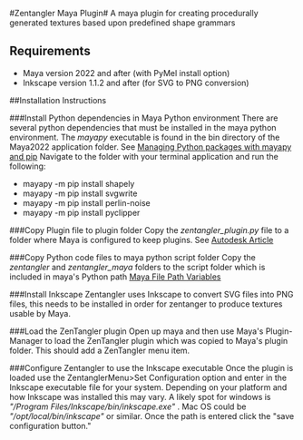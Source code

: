 #Zentangler Maya Plugin#
A maya plugin for creating procedurally generated textures based upon 
predefined shape grammars

## Requirements
* Maya version 2022 and after (with PyMel install option)
* Inkscape version 1.1.2 and after (for SVG to PNG conversion)

##Installation Instructions

###Install Python dependencies in Maya Python environment
There are several python dependencies that must be installed in the maya python environment.  The *mayapy* executable is found in the bin directory of the Maya2022 application folder. See [Managing Python packages with mayapy and pip](https://knowledge.autodesk.com/support/maya/learn-explore/caas/CloudHelp/cloudhelp/2022/ENU/Maya-Scripting/files/GUID-72A245EC-CDB4-46AB-BEE0-4BBBF9791627-htm.html) Navigate to the folder with your terminal application and run the following:
* mayapy -m pip install shapely
* mayapy -m pip install svgwrite
* mayapy -m pip install perlin-noise
* mayapy -m pip install pyclipper

###Copy Plugin file to plugin folder
Copy the *zentangler_plugin.py* file to a folder where Maya is configured to keep plugins.  See [Autodesk Article](https://knowledge.autodesk.com/support/maya/learn-explore/caas/CloudHelp/cloudhelp/2022/ENU/Maya-Customizing/files/GUID-FA51BD26-86F3-4F41-9486-2C3CF52B9E17-htm.html)

###Copy Python code files to maya python script folder
Copy the *zentangler* and *zentangler_maya* folders to the script folder which is included in maya's Python path [Maya File Path Variables](https://knowledge.autodesk.com/support/maya/learn-explore/caas/CloudHelp/cloudhelp/2022/ENU/Maya-EnvVar/files/GUID-228CCA33-4AFE-4380-8C3D-18D23F7EAC72-htm.html)


###Install Inkscape
Zentangler uses Inkscape to convert SVG files into PNG files, this needs to be installed in order for zentanger to produce textures usable by Maya.

###Load the ZenTangler plugin
Open up maya and then use Maya's Plugin-Manager to load the ZenTangler plugin which was copied to Maya's plugin folder.  This should add a ZenTangler menu item.

###Configure Zentangler to use the Inkscape executable
Once the plugin is loaded use the ZentanglerMenu>Set Configuration option and enter in the Inkscape executable file for your system.  Depending on your platform and how Inkscape was installed this may vary.  A likely spot for windows is *"/Program Files/Inkscape/bin/inkscape.exe"* .  Mac OS could be *"/opt/local/bin/inkscape"* or similar.  Once the path is entered click the "save configuration button."
